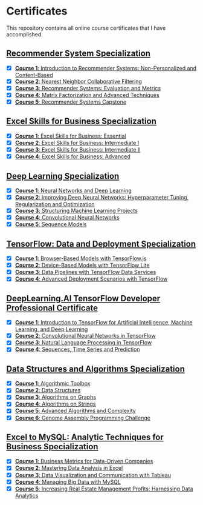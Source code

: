 # Certificates
This repository contains all online course certificates that I have accomplished.
## [Recommender System Specialization](https://github.com/GoodDee/Certificates/blob/master/Coursera-Recommender_Systems.pdf)
- [x] [**Course 1**: Introduction to Recommender Systems: Non-Personalized and Content-Based](https://github.com/GoodDee/Certificates/blob/master/Coursera-Introduction_to_Recommender_Systems_Non-Personalized_and_Content-Based.pdf)
- [x] [**Course 2**: Nearest Neighbor Collaborative Filtering](https://github.com/GoodDee/Certificates/blob/master/Coursera-Nearest_Neighbor_Collaborative_Filtering.pdf)
- [x] [**Course 3**: Recommender Systems: Evaluation and Metrics](https://github.com/GoodDee/Certificates/blob/master/Coursera-Recommender_Systems_Evaluation_and_Metrics.pdf)
- [x] [**Course 4**: Matrix Factorization and Advanced Techniques](https://github.com/GoodDee/Certificates/blob/master/Coursera-Matrix_Factorization_and_Advanced_Techniques.pdf)
- [x] [**Course 5**: Recommender Systems Capstone](https://github.com/GoodDee/Certificates/blob/master/Coursera-Recommender_Systems_Capstone.pdf)

## [Excel Skills for Business Specialization](https://github.com/GoodDee/Certificates/blob/master/Coursera-Excel_Skills_for_Business_Specialization.pdf)
- [x] [**Course 1**: Excel Skills for Business: Essential](https://github.com/GoodDee/Certificates/blob/master/Coursera-Excel-Skills_for_Business_Essentials.pdf)
- [x] [**Course 2**: Excel Skills for Business: Intermediate I](https://github.com/GoodDee/Certificates/blob/master/Coursera-Excel-Skills_for_Business_Intermediate_I.pdf)
- [x] [**Course 3**: Excel Skills for Business: Intermediate II](https://github.com/GoodDee/Certificates/blob/master/Cousera-Excel-Skills_for_Business_Intermediate_II.pdf)
- [x] [**Course 4**: Excel Skills for Business: Advanced](https://github.com/GoodDee/Certificates/blob/master/Coursera-Excel_Skills_for_Business_Advanced.pdf)

## [Deep Learning Specialization](https://github.com/GoodDee/Certificates/blob/master/Coursera-Deep_Learning.pdf)
- [x] [**Course 1**: Neural Networks and Deep Learning](https://github.com/GoodDee/Certificates/blob/master/Coursera-Neutral_Networks_and_Deep_Learning.pdf)
- [x] [**Course 2**: Improving Deep Neural Networks: Hyperparameter Tuning, Regularization and Optimization](https://github.com/GoodDee/Certificates/blob/master/Coursera-Improving_Deep_Neural_Networks_Hyperparameter_tuning_Regularization_Optimization.pdf)
- [x] [**Course 3**: Structuring Machine Learning Projects](https://github.com/GoodDee/Certificates/blob/master/Coursera-Structuring_Machine_Learning_Projects.pdf)
- [x] [**Course 4**: Convolutional Neural Networks](https://github.com/GoodDee/Certificates/blob/master/Coursera-Convolutional_Neural_Networks.pdf)
- [x] [**Course 5**: Sequence Models](https://github.com/GoodDee/Certificates/blob/master/Coursera-Sequence_Models.pdf)

## [TensorFlow: Data and Deployment Specialization](https://github.com/GoodDee/Certificates/blob/master/Coursera-Tensorflow_Data_and_Deployment.pdf)
- [x] [**Course 1**: Browser-Based Models with TensorFlow.js](https://github.com/GoodDee/Certificates/blob/master/Coursea-Browser_based_Models_with_Tensorflow_js.pdf)
- [x] [**Course 2**: Device-Based Models with TensorFlow Lite](https://github.com/GoodDee/Certificates/blob/master/Coursera-Deviced_based_Models_with_Tensorflow_Lite.pdf)
- [x] [**Course 3**: Data Pipelines with TensorFlow Data Services](https://github.com/GoodDee/Certificates/blob/master/Coursera-Data_Pipelines_with_Tensorflow_Data_Service.pdf)
- [x] [**Course 4**: Advanced Deployment Scenarios with TensorFlow](https://github.com/GoodDee/Certificates/blob/master/Coursera-Advanced_Deployment_Scenarios_with_Tensorflow.pdf)

## [DeepLearning.AI TensorFlow Developer Professional Certificate](https://github.com/GoodDee/Certificates/blob/master/Coursera-DeepLearningAI_TensorFlow_Developer.pdf)
- [x] [**Course 1**: Introduction to TensorFlow for Artificial Intelligence, Machine Learning, and Deep Learning](https://github.com/GoodDee/Certificates/blob/master/Coursera-Introduction_to_Tensorflow_for_AI_ML_DL.pdf)
- [x] [**Course 2**: Convolutional Neural Networks in TensorFlow](https://github.com/GoodDee/Certificates/blob/master/Coursera-Convolutional_Neural_Networks_in_Tensorflow.pdf)
- [x] [**Course 3**: Natural Language Processing in TensorFlow](https://github.com/GoodDee/Certificates/blob/master/Coursera-Natural_Language_Processing_in_Tensorflow.pdf)
- [x] [**Course 4**: Sequences, Time Series and Prediction](https://github.com/GoodDee/Certificates/blob/master/Coursera-Sequences_Time_Series_and_Prediction.pdf)

## [Data Structures and Algorithms Specialization](https://github.com/GoodDee/Certificates/blob/master/Coursera-Data_Structures_and_Algorithms.pdf)
- [x] [**Course 1**: Algorithmic Toolbox](https://github.com/GoodDee/Certificates/blob/master/Coursera-Algorithmic_Toolbox.pdf)
- [x] [**Course 2**: Data Structures](https://github.com/GoodDee/Certificates/blob/master/Coursera-Data_Structures.pdf)
- [x] [**Course 3**: Algorithms on Graphs](https://github.com/GoodDee/Certificates/blob/master/Coursera-Algorithms_on_Graphs.pdf)
- [x] [**Course 4**: Algorithms on Strings](https://github.com/GoodDee/Certificates/blob/master/Coursera-Algorithms_on_Strings.pdf)
- [x] [**Course 5**: Advanced Algorithms and Complexity](https://github.com/GoodDee/Certificates/blob/master/Coursera-Advanced_Algorithms_and_Complexity.pdf)
- [x] [**Course 6**: Genome Assembly Programming Challenge](https://github.com/GoodDee/Certificates/blob/master/Coursera-Genome_Assembly_Programming_Challenge.pdf)

## [Excel to MySQL: Analytic Techniques for Business Specialization](https://github.com/GoodDee/Certificates/blob/master/Coursera-Excel_to_MySQL_Analytic_Techniques_for_Business.pdf)
- [x] [**Course 1**: Business Metrics for Data-Driven Companies](https://github.com/GoodDee/Certificates/blob/master/Coursera-Business_Metrics_for_Data-Driven_Companies.pdf)
- [x] [**Course 2**: Mastering Data Analysis in Excel](https://github.com/GoodDee/Certificates/blob/master/Coursera-Mastering_Data_Analysis_in_Excel.pdf)
- [x] [**Course 3**: Data Visualization and Communication with Tableau](https://github.com/GoodDee/Certificates/blob/master/Coursera-Data_Visualization_and_Communication_with_Tableau.pdf)
- [x] [**Course 4**: Managing Big Data with MySQL](https://github.com/GoodDee/Certificates/blob/master/Coursera-Managing_Big_Data_with_MySQL.pdf)
- [x] [**Course 5**: Increasing Real Estate Management Profits: Harnessing Data Analytics](https://github.com/GoodDee/Certificates/blob/master/Coursera-Increasing_Real_Estate_Management_Profits_Harnessing_Data_Analytics.pdf)
